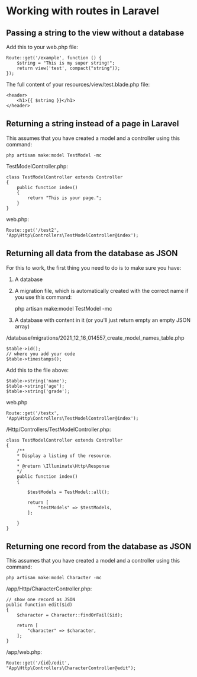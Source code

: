# Working with routes in Laravel

## Passing a string to the view without a database

Add this to your web.php file:

    Route::get('/example', function () {
        $string = "This is my super string!";
        return view('test', compact("string"));
    });

The full content of your resources/view/test.blade.php file:

    <header>
        <h1>{{ $string }}</h1>
    </header>

## Returning a string instead of a page in Laravel

This assumes that you have created a model and a controller using this command:

    php artisan make:model TestModel -mc

TestModelController.php:

    class TestModelController extends Controller
    {
        public function index()
        {
            return "This is your page.";            
        }
    }

web.php:

    Route::get('/test2', 'App\Http\Controllers\TestModelController@index');

## Returning all data from the database as JSON

For this to work, the first thing you need to do is to make sure you have:

1. A database
1. A migration file, which is automatically created with the correct name if you use this command:
    
    php artisan make:model TestModel -mc

1. A database with content in it (or you'll just return empty an empty JSON array)

/database/migrations/2021_12_16_014557_create_model_names_table.php

    $table->id();
    // where you add your code
    $table->timestamps();

Add this to the file above:

    $table->string('name');
    $table->string('age');
    $table->string('grade');

web.php

    Route::get('/testx', 'App\Http\Controllers\TestModelController@index');

/Http/Controllers/TestModelController.php:

    class TestModelController extends Controller
    {
        /**
        * Display a listing of the resource.
        *
        * @return \Illuminate\Http\Response
        */
        public function index()
        {

            $testModels = TestModel::all();

            return [
                "testModels" => $testModels,
            ];

        }
    }

## Returning one record from the database as JSON

This assumes that you have created a model and a controller using this command:

    php artisan make:model Character -mc

/app/Http/CharacterController.php:

    // show one record as JSON
    public function edit($id)
    {
        $character = Character::findOrFail($id);

        return [
            "character" => $character,
        ];
    }

/app/web.php:

    Route::get('/{id}/edit', "App\Http\Controllers\CharacterController@edit");

